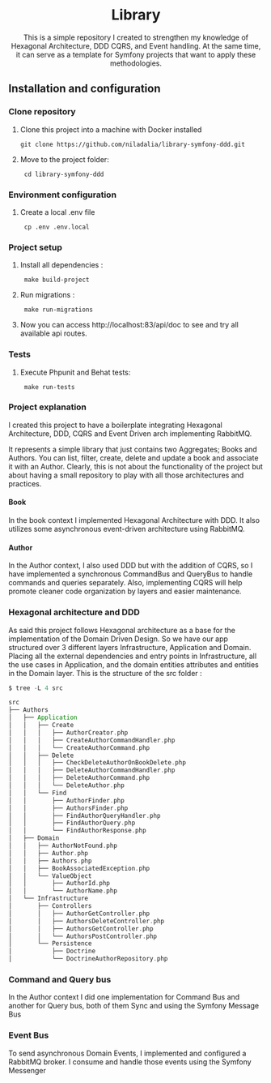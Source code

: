 
<h1 align="center">
  Library
</h1>

<p align="center">
  This is a simple repository I created to strengthen my knowledge of Hexagonal Architecture, DDD
  CQRS, and Event handling. At the same time, it can serve as a template for Symfony
  projects that want to apply these methodologies.
</p>

## Installation and configuration

### Clone repository

1. Clone this project into a machine with 
Docker installed

       git clone https://github.com/niladalia/library-symfony-ddd.git

2. Move to the project folder: 

        cd library-symfony-ddd

### Environment configuration

1. Create a local .env file 

        cp .env .env.local

### Project setup

1. Install all dependencies :  

        make build-project

2. Run migrations :  
 
        make run-migrations

3. Now you can access http://localhost:83/api/doc to see and try all available api routes.

###  Tests 

1. Execute Phpunit and Behat tests: 

        make run-tests

###  Project explanation

I created this project to have a boilerplate integrating Hexagonal Architecture, DDD, CQRS and
Event Driven arch implementing RabbitMQ.

It represents a simple library that just contains two Aggregates; Books and Authors. You can list, filter, create, 
delete  and update a book and associate it with an Author. Clearly, this is not about the functionality of the project
but about having a small repository to play with all those architectures and practices.

#### Book
In the book context I implemented Hexagonal Architecture with DDD. It also utilizes some asynchronous event-driven 
architecture using RabbitMQ.   

#### Author
In the Author context, I also used DDD but with the addition of CQRS, so I have implemented a synchronous CommandBus 
and QueryBus to handle commands and queries separately. Also, implementing CQRS will help promote cleaner 
code organization  by layers and easier maintenance.
 
### Hexagonal architecture and DDD
As said this project follows Hexagonal architecture as a base for the implementation of the Domain Driven Design. 
So we have our app structured over 3 different layers  Infrastructure, Application and Domain. Placing all the 
external dependencies and entry points in Infrastructure, all the use cases in Application, and the domain entities 
attributes and entities in the Domain layer.
This is the structure of the src folder :

```scala
$ tree -L 4 src

src
├── Authors
│   ├── Application
│   │   ├── Create
│   │   │   ├── AuthorCreator.php
│   │   │   ├── CreateAuthorCommandHandler.php
│   │   │   └── CreateAuthorCommand.php
│   │   ├── Delete
│   │   │   ├── CheckDeleteAuthorOnBookDelete.php
│   │   │   ├── DeleteAuthorCommandHandler.php
│   │   │   ├── DeleteAuthorCommand.php
│   │   │   └── DeleteAuthor.php
│   │   └── Find
│   │       ├── AuthorFinder.php
│   │       ├── AuthorsFinder.php
│   │       ├── FindAuthorQueryHandler.php
│   │       ├── FindAuthorQuery.php
│   │       └── FindAuthorResponse.php
│   ├── Domain
│   │   ├── AuthorNotFound.php
│   │   ├── Author.php
│   │   ├── Authors.php
│   │   ├── BookAssociatedException.php
│   │   └── ValueObject
│   │       ├── AuthorId.php
│   │       └── AuthorName.php
│   └── Infrastructure
│       ├── Controllers
│       │   ├── AuthorGetController.php
│       │   ├── AuthorsDeleteController.php
│       │   ├── AuthorsGetController.php
│       │   └── AuthorsPostController.php
│       └── Persistence
│           ├── Doctrine
│           └── DoctrineAuthorRepository.php
```

### Command and Query bus
In the Author context I did one implementation for Command Bus and another for Query bus, both of them Sync and using 
the Symfony Message Bus

### Event Bus
To send asynchronous Domain Events, I implemented and configured a RabbitMQ broker. I consume and handle those events 
using the Symfony Messenger
